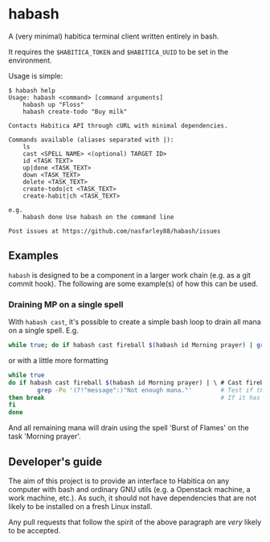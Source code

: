 # habash
A (very minimal) habitica terminal client written entirely in bash.

It requires the `$HABITICA_TOKEN` and `$HABITICA_UUID` to be set in the environment.

Usage is simple:

```
$ habash help
Usage: habash <command> [command arguments]
    habash up "Floss"
    habash create-todo "Buy milk"

Contacts Habitica API through cURL with minimal dependencies.

Commands available (aliases separated with |):
    ls
    cast <SPELL NAME> <(optional) TARGET ID>
    id <TASK TEXT>
    up|done <TASK_TEXT>
    down <TASK_TEXT>
    delete <TASK_TEXT>
    create-todo|ct <TASK_TEXT>
    create-habit|ch <TASK_TEXT>

e.g.
    habash done Use habash on the command line

Post issues at https://github.com/nasfarley88/habash/issues
```

## Examples

`habash` is designed to be a component in a larger work chain (e.g. as a git
commit hook). The following are some example(s) of how this can be used.

### Draining MP on a single spell

With `habash cast`, it's possible to create a simple bash loop to drain all mana
on a single spell. E.g.

```bash
while true; do if habash cast fireball $(habash id Morning prayer) | grep -Po '(?!"message":)"Not enough mana."'; then break; fi; done
```

or with a little more formatting

```bash
while true
do if habash cast fireball $(habash id Morning prayer) | \ # Cast fireball on 'Morning prayer'
        grep -Po '(?!"message":)"Not enough mana."'        # Test if the last time has failed
then break                                                 # If it has failed with not enough mana, break the loop
fi
done
```

And all remaining mana will drain using the spell 'Burst of Flames' on the task
'Morning prayer'.

## Developer's guide
The aim of this project is to provide an interface to Habitica on any computer with bash and ordinary GNU utils (e.g. a Openstack machine, a work machine, etc.). As such, it should not have dependencies that are not likely to be installed on a fresh Linux install.

Any pull requests that follow the spirit of the above paragraph are _very_ likely to be accepted. 
